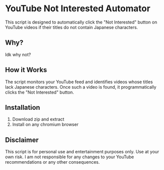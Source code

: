 # YouTube Not Interested Automator

This script is designed to automatically click the "Not Interested" button on YouTube videos if their titles do not contain Japanese characters.

## Why?

Idk why not?

## How it Works

The script monitors your YouTube feed and identifies videos whose titles lack Japanese characters. Once such a video is found, it programmatically clicks the "Not Interested" button.
## Installation
1.  Download zip and extract
2.  Install on any chromium browser

## Disclaimer

This script is for personal use and entertainment purposes only. Use at your own risk. I am not responsible for any changes to your YouTube recommendations or any other consequences.

